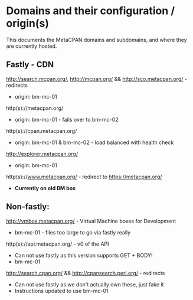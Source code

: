# Domains and their configuration / origin(s)

This documents the MetaCPAN domains and subdomains, and where
they are currently hosted.

## Fastly - CDN

http://search.mcpan.org/, http://mcpan.org/ && http://sco.metacpan.org/ - redirects

 * origin: bm-mc-01

http(s)://metacpan.org/

 * origin: bm-mc-01 - fails over to bm-mc-02

http(s)://cpan.metacpan.org/

 * origin: bm-mc-01 & bm-mc-02 - load balanced with health check

http://explorer.metacpan.org/

 * origin: bm-mc-01

http(s)://www.metacpan.org/ - redirect to https://metacpan.org/

 * **Currently on old BM box**

## Non-fastly:

http://vmbox.metacpan.org/ - Virtual Machine boxes for Development

  * bm-mc-01 - files too large to go via fastly really

http(s)://api.metacpan.org/ - v0 of the API

  * Can not use fastly as this version supports GET + BODY!
  * bm-mc-01

http://search.cpan.org/ && http://cpansearch.perl.org/ - redirects

  * Can not use fastly as we don't actually own these, just fake it
  * Instructions updated to use bm-mc-01
